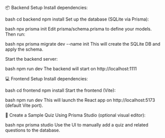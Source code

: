 
📦 Backend Setup
Install dependencies:

bash
cd backend
npm install
Set up the database (SQLite via Prisma):

bash
npx prisma init
Edit prisma/schema.prisma to define your models. Then run:

bash
npx prisma migrate dev --name init
This will create the SQLite DB and apply the schema.

Start the backend server:

bash
npm run dev
The backend will start on http://localhost:1111 

💻 Frontend Setup
Install dependencies:

bash
cd frontend
npm install
Start the frontend (Vite):

bash
npm run dev
This will launch the React app on http://localhost:5173 (default Vite port).

🧪 Create a Sample Quiz
Using Prisma Studio (optional visual editor):

bash
npx prisma studio
Use the UI to manually add a quiz and related questions to the database.


